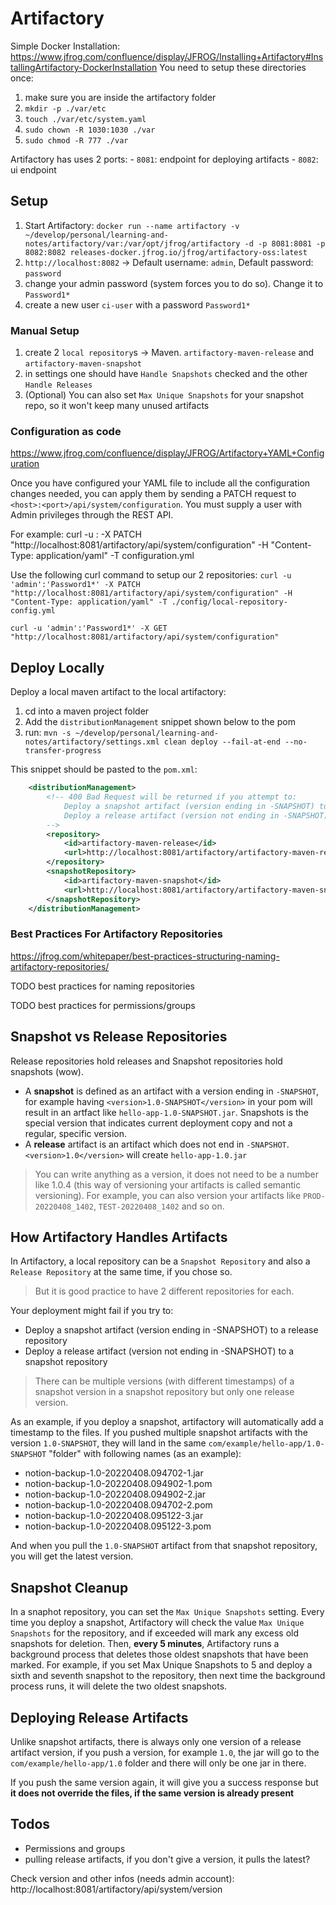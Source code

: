 
# Artifactory
Simple Docker Installation: https://www.jfrog.com/confluence/display/JFROG/Installing+Artifactory#InstallingArtifactory-DockerInstallation 
You need to setup these directories once:
 1. make sure you are inside the artifactory folder
 2. `mkdir -p ./var/etc`
 3. `touch ./var/etc/system.yaml`
 4. `sudo chown -R 1030:1030 ./var`
 5. `sudo chmod -R 777 ./var`

Artifactory has uses 2 ports:
    - `8081`: endpoint for deploying artifacts
    - `8082`: ui endpoint

## Setup
 1. Start Artifactory: `docker run --name artifactory -v ~/develop/personal/learning-and-notes/artifactory/var:/var/opt/jfrog/artifactory -d -p 8081:8081 -p 8082:8082 releases-docker.jfrog.io/jfrog/artifactory-oss:latest`
 2. `http://localhost:8082` -> Default username: `admin`, Default password: `password`
 3. change your admin password (system forces you to do so). Change it to `Password1*`
 4. create a new user `ci-user` with a password `Password1*`

### Manual Setup
 1. create 2 `local repository`s -> Maven. `artifactory-maven-release` and `artifactory-maven-snapshot`
 2. in settings one should have `Handle Snapshots` checked and the other `Handle Releases`
 3. (Optional) You can also set `Max Unique Snapshots` for your snapshot repo, so it won't keep many unused artifacts

### Configuration as code
https://www.jfrog.com/confluence/display/JFROG/Artifactory+YAML+Configuration

Once you have configured your YAML file to include all the configuration changes needed, you can apply them by sending a PATCH request to `<host>:<port>/api/system/configuration`. You must supply a user with Admin privileges through the REST API.

For example:
	curl -u <username>:<password> -X PATCH "http://localhost:8081/artifactory/api/system/configuration" -H "Content-Type: application/yaml" -T configuration.yml

Use the following curl command to setup our 2 repositories: `curl -u 'admin':'Password1*' -X PATCH "http://localhost:8081/artifactory/api/system/configuration" -H "Content-Type: application/yaml" -T ./config/local-repository-config.yml`

`curl -u 'admin':'Password1*' -X GET "http://localhost:8081/artifactory/api/system/configuration"`

## Deploy Locally
Deploy a local maven artifact to the local artifactory:
 1. cd into a maven project folder
 2. Add the `distributionManagement` snippet shown below to the pom
 3. run: `mvn -s ~/develop/personal/learning-and-notes/artifactory/settings.xml clean deploy --fail-at-end --no-transfer-progress`

This snippet should be pasted to the `pom.xml`:
```xml
	<distributionManagement>
        <!-- 400 Bad Request will be returned if you attempt to:
            Deploy a snapshot artifact (version ending in -SNAPSHOT) to a release repository
            Deploy a release artifact (version not ending in -SNAPSHOT) to a snapshot repository
        -->
		<repository>
			<id>artifactory-maven-release</id>
			<url>http://localhost:8081/artifactory/artifactory-maven-release</url>
		</repository>
		<snapshotRepository>
			<id>artifactory-maven-snapshot</id>
			<url>http://localhost:8081/artifactory/artifactory-maven-snapshot</url>
		</snapshotRepository>
	</distributionManagement>
```

### Best Practices For Artifactory Repositories
https://jfrog.com/whitepaper/best-practices-structuring-naming-artifactory-repositories/

TODO best practices for naming repositories

TODO best practices for permissions/groups

## Snapshot vs Release Repositories
Release repositories hold releases and Snapshot repositories hold snapshots (wow).
 * A **snapshot** is defined as an artifact with a version ending in `-SNAPSHOT`, for example having `<version>1.0-SNAPSHOT</version>` in your pom will result in an artfact like `hello-app-1.0-SNAPSHOT.jar`. Snapshots is the special version that indicates current deployment copy and not a regular, specific version.
 * A **release** artifact is an artifact which does not end in `-SNAPSHOT`.
`<version>1.0</version>` will create `hello-app-1.0.jar`

> You can write anything as a version, it does not need to be a number like 1.0.4 (this way of versioning your artifacts is called semantic versioning). For example, you can also version your artifacts like `PROD-20220408_1402`, `TEST-20220408_1402` and so on.

## How Artifactory Handles Artifacts
In Artifactory, a local repository can be a `Snapshot Repository` and also a `Release Repository` at the same time, if you chose so.
> But it is good practice to have 2 different repositories for each.

Your deployment might fail if you try to:
 - Deploy a snapshot artifact (version ending in -SNAPSHOT) to a release repository
 - Deploy a release artifact (version not ending in -SNAPSHOT) to a snapshot repository

> There can be multiple versions (with different timestamps) of a snapshot version in a snapshot repository but only one release version.

As an example, if you deploy a snapshot, artifactory will automatically add a timestamp to the files. If you pushed multiple snapshot artifacts with the version `1.0-SNAPSHOT`, they will land in the same `com/example/hello-app/1.0-SNAPSHOT` "folder" with following names (as an example):
 * notion-backup-1.0-20220408.094702-1.jar
 * notion-backup-1.0-20220408.094902-1.pom
 * notion-backup-1.0-20220408.094902-2.jar
 * notion-backup-1.0-20220408.094702-2.pom
 * notion-backup-1.0-20220408.095122-3.jar
 * notion-backup-1.0-20220408.095122-3.pom

And when you pull the `1.0-SNAPSHOT` artifact from that snapshot repository, you will get the latest version.

## Snapshot Cleanup
In a snaphot repository, you can set the `Max Unique Snapshots` setting.
Every time you deploy a snapshot, Artifactory will check the value `Max Unique Snapshots` for the repository, and if exceeded will mark any excess old snapshots for deletion. Then, **every 5 minutes**, Artifactory runs a background process that deletes those oldest snapshots that have been marked. For example, if you set Max Unique Snapshots to 5 and deploy a sixth and seventh snapshot to the repository, then next time the background process runs, it will delete the two oldest snapshots.

## Deploying Release Artifacts
Unlike snapshot artifacts, there is always only one version of a release artifact version, if you push a version, for example `1.0`, the jar will go to the `com/example/hello-app/1.0` folder and there will only be one jar in there.

If you push the same version again, it will give you a success response but **it does not override the files, if the same version is already present**

## Todos
 - Permissions and groups
 - pulling release artifacts, if you don't give a version, it pulls the latest?


Check version and other infos (needs admin account): http://localhost:8081/artifactory/api/system/version